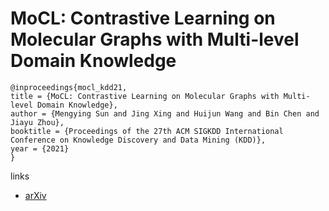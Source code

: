 # MoCL: Contrastive Learning on Molecular Graphs with Multi-level Domain Knowledge

```
@inproceedings{mocl_kdd21,
title = {MoCL: Contrastive Learning on Molecular Graphs with Multi-level Domain Knowledge},
author = {Mengying Sun and Jing Xing and Huijun Wang and Bin Chen and Jiayu Zhou},
booktitle = {Proceedings of the 27th ACM SIGKDD International Conference on Knowledge Discovery and Data Mining (KDD)},
year = {2021}
}
```

links
- [arXiv](https://arxiv.org/abs/2106.04509)
